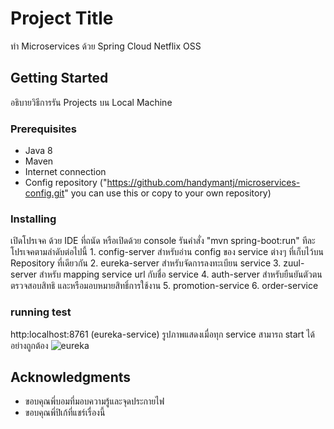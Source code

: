 # Project Title
ทำ Microservices ด้วย Spring Cloud Netflix OSS

## Getting Started
อธิบายวิธีการรัน Projects บน Local Machine

### Prerequisites
* Java 8
* Maven
* Internet connection
* Config repository ("https://github.com/handymantj/microservices-config.git" you can use this or copy to your own repository)

### Installing
เปิดโปรเจค ด้วย IDE ที่ถนัด หรือเปิดด้วย console รันคำสั่ง "mvn spring-boot:run" ทีละโปรเจคตามลำดับต่อไปนี้
	1. config-server สำหรับอ่าน config ของ service ต่างๆ ที่เก็บไว้บน Repository ที่เดียวกัน
	2. eureka-server สำหรับจัดการลงทะเบียน service
	3. zuul-server สำหรับ mapping service url กับชื่อ service
	4. auth-server สำหรับยืนยันตัวตน ตรวจสอบสิทธิ และหรือมอบหมายสิทธิ์การใช้งาน
	5. promotion-service 
	6. order-service

### running test
http:localhost:8761
(eureka-service) รูปภาพแสดงเมื่อทุก service สามารถ start ได้อย่างถูกต้อง
![eureka](https://user-images.githubusercontent.com/29037349/50541167-58a8b580-0bd2-11e9-8f69-e273f7e8c97c.png)

## Acknowledgments
*	ขอบคุณพี่บอมที่มอบความรู้และจุดประกายไฟ
* 	ขอบคุณพี่ปิเก้ที่แชร์เรื่องนี้





